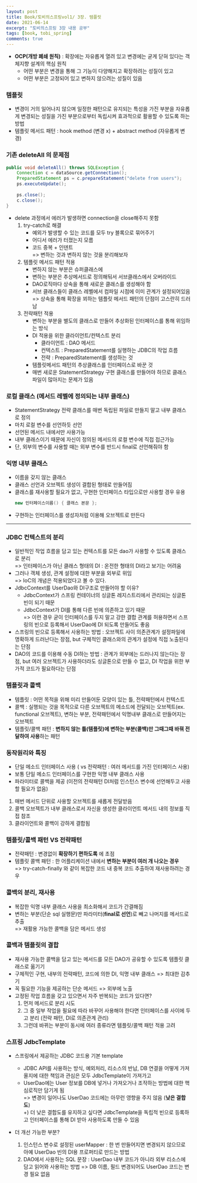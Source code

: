 ```yaml
---
layout: post
title: Book/토비의스프링vol1/ 3장. 템플릿
date: 2021-06-14
excerpt: "토비의스프링 3장 내용 공부"
tags: [book, tobi_spring]
comments: true
---
```


- **OCP(개방 폐쇄 원칙)** : 확장에는 자유롭게 열려 있고 변경에는 굳게 닫혀 있다는 객체지향 설계의 핵심 원칙
    - 어떤 부분은 변경을 통해 그 기능이 다양해지고 확장하려는 성질이 있고
    - 어떤 부분은 고정되어 있고 변하지 않으려는 성질이 있음

### 템플릿
- 변경이 거의 일어나지 않으며 일정한 패턴으로 유지되는 특성을 가진 부분을 자유롭게 변경되는 성질을 가진 부분으로부터 독립시켜 효과적으로 활용할 수 있도록 하는 방법
- 템플릿 메서드 패턴 : hook method (변경 x) + abstract method (자유롭게 변경)

### 기존 deleteAll 의 문제점
```java
public void deleteAll() throws SQLException {
	Connection c = dataSource.getConnection();
	PreparedStatement ps = c.prepareStatement("delete from users");
	ps.executeUpdate();
	
	ps.close();
	c.close();
}
```
- delete 과정에서 에러가 발생하면 connection을 close해주지 못함
    1. try-catch로 해결
        - 예외가 발생할 수 있는 코드를 모두 try 블록으로 묶어주기
        - 어디서 에러가 터졌는지 모름
        - 코드 중복 + 인덴트  
          => 변하는 것과 변하지 않는 것을 분리해보자
    2. 템플릿 메서드 패턴 적용
        - 변하지 않는 부분은 슈퍼클래스에
        - 변하는 부분은 추상메서드로 정의해둬서 서브클래스에서 오버라이드
        - DAO로직마다 상속을 통해 새로운 클래스를 생성해야 함
        - 서브 클래스들이 클래스 레벨에서 컴파일 시점에 이미 관계가 설정되어있음  
          => 상속을 통해 확장을 꾀하는 템플릿 메서드 패턴의 단점이 고스란히 드러남
    3. 전략패턴 적용
        - 변하는 부분을 별도의 클래스로 만들어 추상화된 인터페이스를 통해 위임하는 방식
        - DI 적용을 위한 클라이언트/컨텍스트 분리
            - 클라이언트 : DAO 메서드
            - 컨텍스트 : PreparedStatement를 실행하는 JDBC의 작업 흐름
            - 전략 : PreparedStatement를 생성하는 것
        - 템플릿메서드 패턴의 추상클래스를 인터페이스로 바꾼 것
        - 매번 새로운 StatementStrategy 구현 클래스를 만들어야 하므로 클래스 파일이 많아지는 문제가 있음

### 로컬 클래스 (메서드 레벨에 정의되는 내부 클래스)
- StatementStrategy 전략 클래스를 매번 독립된 파일로 만들지 말고 내부 클래스로 정의
- 마치 로컬 변수를 선언하듯 선언
- 선언된 메서드 내에서만 사용가능
- 내부 클래스이기 때문에 자신이 정의된 메서드의 로컬 변수에 직접 접근가능
- 단, 외부의 변수를 사용할 때는 외부 변수를 반드시 final로 선언해줘야 함

### 익명 내부 클래스
- 이름을 갖지 않는 클래스
- 클래스 선언과 오브젝트 생성이 결합된 형태로 만들어짐
- 클래스를 재사용할 필요가 없고, 구현한 인터페이스 타입으로만 사용할 경우 유용
  ```java
  new 인터페이스이름() { 클래스 본문 };
  ```
- 구현하는 인터페이스를 생성자처럼 이용해 오브젝트로 만든다

---

### JDBC 컨텍스트의 분리
- 일반적인 작업 흐름을 담고 있는 컨텍스트를 모든 dao가 사용할 수 있도록 클래스로 분리  
  => 인터페이스가 아닌 클래스 형태의 DI : 온전한 형태의 DI라고 보기는 어려움
- 그러나 객체 생성, 관계 설정에 대한 부분을 외부로 위임  
  => IoC의 개념은 적용되었다고 볼 수 있다.
- JdbcContext를 UserDao와 DI구조로 만들어야 할 이유?
    - JdbcContext가 스프링 컨테이너의 싱글톤 레지스트리에서 관리되는 싱글톤 빈이 되기 때문
    - JdbcContext가 DI를 통해 다른 빈에 의존하고 있기 때문  
      => 이런 경우 굳이 인터페이스를 두지 말고 강한 결합 관계를 허용하면서 스프링의 빈으로 등록해서 UserDao에 DI 되도록 만들어도 좋음
- 스프링의 빈으로 등록해서 사용하는 방법 : 오브젝트 사이 의존관계가 설정파일에 명확하게 드러난다는 장점, but 구체적인 클래스와의 관계가 설정에 직접 노출된다는 단점
- DAO의 코드를 이용해 수동 DI하는 방법 : 관계가 외부에는 드러나지 않는다는 장점, but 여러 오브젝트가 사용하더라도 싱글톤으로 만들 수 없고, DI 작업을 위한 부가적 코드가 필요하다는 단점

### 템플릿과 콜백
- 템플릿 : 어떤 목적을 위해 미리 만들어둔 모양이 있는 틀, 전략패턴에서 컨텍스트
- 콜백 : 실행되는 것을 목적으로 다른 오브젝트의 메소드에 전달되는 오브젝트(ex. functional 오브젝트), 변하는 부분, 전략패턴에서 익명내부 클래스로 만들어지는 오브젝트
- 템플릿/콜백 패턴 : **변하지 않는 틀(템플릿)에 변하는 부분(콜백)만 그때그때 바꿔 전달하여 사용**하는 패턴

### 동작원리와 특징
- 단일 메소드 인터페이스 사용 ( vs 전략패턴 : 여러 메서드를 가진 인터페이스 사용)
- 보통 단일 메소드 인터페이스를 구현한 익명 내부 클래스 사용
- 파라미터로 콜백을 제공 (이전의 전략패턴 DI처럼 인스턴스 변수에 선언해두고 사용할 필요가 없음)

1. 매번 메서드 단위로 사용할 오브젝트를 새롭게 전달받음
2. 콜백 오브젝트가 내부 클래스로서 자신을 생성한 클라이언트 메서드 내의 정보를 직접 참조
3. 클라이언트와 콜백이 강하게 결합됨

### 템플릿/콜백 패턴 VS 전략패턴
- 전략패턴 : 변경없이 **확장하기 편하도록** 에 초점
- 템플릿 콜백 패턴 : 한 어플리케이션 내에서 **변하는 부분이 여러 개 나오는 경우**  
  => try-catch-finally 와 같이 복잡한 코드 내 중복 코드 추출하여 재사용하려는 경우

### 콜백의 분리, 재사용
- 복잡한 익명 내부 클래스 사용을 최소화해서 코드가 간결해짐
- 변하는 부분(단순 sql 실행문)만 파라미터(**final로 선언**)로 빼고 나머지를 메서드로 추출  
  => 재활용 가능한 콜백을 담은 메서드 생성

### 콜백과 템플릿의 결합
- 재사용 가능한 콜백을 담고 있는 메서드를 모든 DAO가 공유할 수 있도록 템플릿 클래스로 옮기기
- 구체적인 구현, 내부의 전략패턴, 코드에 의한 DI, 익명 내부 클래스 => 최대한 감추기
- 꼭 필요한 기능을 제공하는 단순 메서드 => 외부에 노출
- 고정된 작업 흐름을 갖고 있으면서 자주 반복되는 코드가 있다면?
    1. 먼저 메서드로 분리 시도
    2. 그 중 일부 작업을 필요에 따라 바꾸어 사용해야 한다면 인터페이스를 사이에 두고 분리 (전략 패턴, DI로 의존관계 관리)
    3. 그런데 바뀌는 부분이 동시에 여러 종류라면 템플릿/콜백 패턴 적용 고려

### 스프링 JdbcTemplate
- 스프링에서 제공하는 JDBC 코드용 기본 template
    - JDBC API를 사용하는 방식, 예외처리, 리소스의 반납, DB 연결을 어떻게 가져올지에 대한 책임과 관심은 모두 JdbcTemplate이 가져가고
    - UserDao에는 User 정보를 DB에 넣거나 가져오거나 조작하는 방법에 대한 핵심로직만 담기게 됨  
      => 변경이 일어나도 UserDao 코드에는 아무런 영향을 주지 않음 (**낮은 결합도**)  
      +) 더 낮은 결합도를 유지하고 싶다면 JdbcTemplate을 독립적 빈으로 등록하고 인터페이스를 통해 DI 받아 사용하도록 만들 수 있음

- 더 개선 가능한 부분?
    1. 인스턴스 변수로 설정된 userMapper : 한 번 만들어지면 변경되지 않으므로 아예 UserDao 빈의 DI용 프로퍼티로 만드는 방법
    2. DAO에서 사용하는 SQL 문장 : UserDao 내부 코드가 아니라 외부 리소스에 담고 읽어와 사용하는 방법 => DB 이름, 필드 변경되어도 UserDao 코드는 변경 필요 없음
